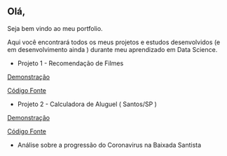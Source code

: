 ## Olá,

Seja bem vindo ao meu portfolio.

Aqui você encontrará todos os meus projetos e estudos desenvolvidos (e em desenvolvimento ainda ) durante meu aprendizado em Data Science.

- Projeto 1 - Recomendação de Filmes

[Demonstração](https://roger-recosystem.herokuapp.com/)

[Código Fonte](https://github.com/rogermyr/Recomendacao-Deploy)

- Projeto 2 - Calculadora de Aluguel ( Santos/SP )

[Demonstração](https://aluguel-santos.herokuapp.com/)

[Código Fonte](https://github.com/rogermyr/aluguel_santos)


- Análise sobre a progressão do Coronavirus na Baixada Santista
